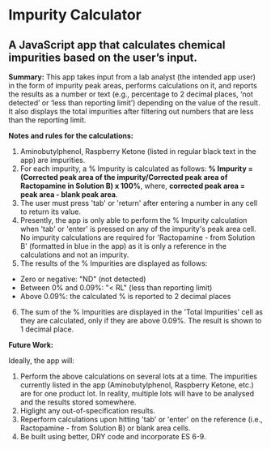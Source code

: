 # Impurity Calculator
## A JavaScript app that calculates chemical impurities based on the user’s input.
**Summary:** This app takes input from a lab analyst (the intended app user) in the form of impurity peak areas, performs calculations on it, and reports the results as a number or text (e.g., percentage to 2 decimal places, ‘not detected’ or ‘less than reporting limit’) depending on the value of the result. It also displays the total impurities after filtering out numbers that are less than the reporting limit.

**Notes and rules for the calculations:**
1. Aminobutylphenol, Raspberry Ketone (listed in regular black text in the app) are impurities.
2. For each impurity, a % Impurity is calculated as follows: **% Impurity = (Corrected peak area of the impurity/Corrected peak area of Ractopamine in Solution B) x 100%**, where, **corrected peak area = peak area - blank peak area**.
3. The user must press 'tab' or 'return' after entering a number in any cell to return its value.
4. Presently, the app is only able to perform the % Impurity calculation when 'tab' or 'enter' is pressed on any of the impurity's peak area cell. No impurity calculations are required for 'Ractopamine - from Solution B' (formatted in blue in the app) as it is only a reference in the calculations and not an impurity.
5. The results of the % Impurities are displayed as follows:
* Zero or negative: "ND" (not detected)
* Between 0% and 0.09%: "< RL" (less than reporting limit)
* Above 0.09%: the calculated % is reported to 2 decimal places
6. The sum of the % Impurities are displayed in the 'Total Impurities' cell as they are calculated, only if they are above 0.09%. The result is shown to 1 decimal place.

**Future Work:**

Ideally, the app will:
1. Perform the above calculations on several lots at a time. The impurities currently listed in the app (Aminobutylphenol, Raspberry Ketone, etc.) are for one product lot. In reality, multiple lots will have to be analysed and the results stored somewhere.
2. Higlight any out-of-specification results.
3. Reperform calculations upon hitting 'tab' or 'enter' on the reference (i.e., Ractopamine - from Solution B) or blank area cells.
4. Be built using better, DRY code and incorporate ES 6-9.
